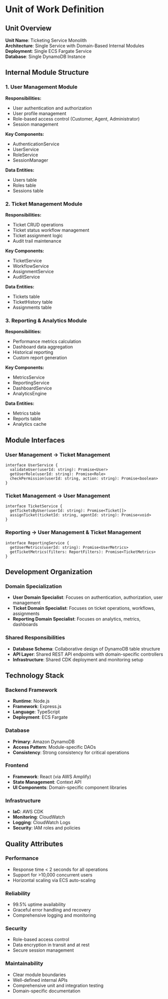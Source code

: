 # Unit of Work Definition

## Unit Overview
**Unit Name**: Ticketing Service Monolith  
**Architecture**: Single Service with Domain-Based Internal Modules  
**Deployment**: Single ECS Fargate Service  
**Database**: Single DynamoDB Instance  

## Internal Module Structure

### 1. User Management Module
**Responsibilities:**
- User authentication and authorization
- User profile management
- Role-based access control (Customer, Agent, Administrator)
- Session management

**Key Components:**
- AuthenticationService
- UserService
- RoleService
- SessionManager

**Data Entities:**
- Users table
- Roles table
- Sessions table

### 2. Ticket Management Module
**Responsibilities:**
- Ticket CRUD operations
- Ticket status workflow management
- Ticket assignment logic
- Audit trail maintenance

**Key Components:**
- TicketService
- WorkflowService
- AssignmentService
- AuditService

**Data Entities:**
- Tickets table
- TicketHistory table
- Assignments table

### 3. Reporting & Analytics Module
**Responsibilities:**
- Performance metrics calculation
- Dashboard data aggregation
- Historical reporting
- Custom report generation

**Key Components:**
- MetricsService
- ReportingService
- DashboardService
- AnalyticsEngine

**Data Entities:**
- Metrics table
- Reports table
- Analytics cache

## Module Interfaces

### User Management → Ticket Management
```
interface UserService {
  validateUser(userId: string): Promise<User>
  getUserRole(userId: string): Promise<Role>
  checkPermission(userId: string, action: string): Promise<boolean>
}
```

### Ticket Management → User Management
```
interface TicketService {
  getTicketsByUser(userId: string): Promise<Ticket[]>
  assignTicket(ticketId: string, agentId: string): Promise<void>
}
```

### Reporting → User Management & Ticket Management
```
interface ReportingService {
  getUserMetrics(userId: string): Promise<UserMetrics>
  getTicketMetrics(filters: ReportFilters): Promise<TicketMetrics>
}
```

## Development Organization

### Domain Specialization
- **User Domain Specialist**: Focuses on authentication, authorization, user management
- **Ticket Domain Specialist**: Focuses on ticket operations, workflows, assignments
- **Reporting Domain Specialist**: Focuses on analytics, metrics, dashboards

### Shared Responsibilities
- **Database Schema**: Collaborative design of DynamoDB table structure
- **API Layer**: Shared REST API endpoints with domain-specific controllers
- **Infrastructure**: Shared CDK deployment and monitoring setup

## Technology Stack

### Backend Framework
- **Runtime**: Node.js
- **Framework**: Express.js
- **Language**: TypeScript
- **Deployment**: ECS Fargate

### Database
- **Primary**: Amazon DynamoDB
- **Access Pattern**: Module-specific DAOs
- **Consistency**: Strong consistency for critical operations

### Frontend
- **Framework**: React (via AWS Amplify)
- **State Management**: Context API
- **UI Components**: Domain-specific component libraries

### Infrastructure
- **IaC**: AWS CDK
- **Monitoring**: CloudWatch
- **Logging**: CloudWatch Logs
- **Security**: IAM roles and policies

## Quality Attributes

### Performance
- Response time < 2 seconds for all operations
- Support for >10,000 concurrent users
- Horizontal scaling via ECS auto-scaling

### Reliability
- 99.5% uptime availability
- Graceful error handling and recovery
- Comprehensive logging and monitoring

### Security
- Role-based access control
- Data encryption in transit and at rest
- Secure session management

### Maintainability
- Clear module boundaries
- Well-defined internal APIs
- Comprehensive unit and integration testing
- Domain-specific documentation
